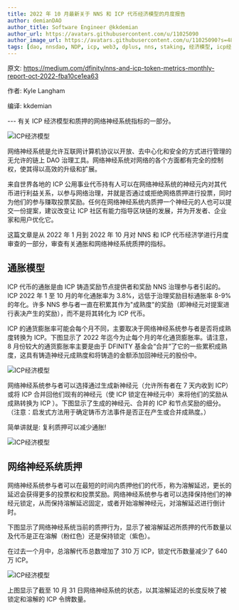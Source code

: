 ```yaml
---
title: 2022 年 10 月最新关于 NNS 和 ICP 代币经济模型的月度报告
author: demianDAO
author_title: Software Engineer @kkdemian
author_url: https://avatars.githubusercontent.com/u/11025090
author_image_url: https://avatars.githubusercontent.com/u/11025090?s=48&v=4
tags: [dao, nnsdao, NDP, icp, web3, dplus, nns, staking, 经济模型, icp经济模型]
---
```


原文: <https://medium.com/dfinity/nns-and-icp-token-metrics-monthly-report-oct-2022-fba10ce1ea63>

作者: Kyle Langham

编译: kkdemian

--- 有关 ICP 经济模型和质押的网络神经系统指标的一部分。

![ICP经济模型](https://miro.medium.com/max/1400/0*v_TdKNqd6Qs300EU)

网络神经系统是允许互联网计算机协议以开放、去中心化和安全的方式进行管理的无允许的链上 DAO 治理工具。网络神经系统对网络的各个方面都有完全的控制权，使其得以高效的升级和扩展。

来自世界各地的 ICP 公用事业代币持有人可以在网络神经系统的神经元内对其代币进行利益关系，以参与网络治理，并就是否通过或拒绝网络质押进行投票，同时为他们的参与赚取投票奖励。任何在网络神经系统内质押一个神经元的人也可以提交一份提案，建议改变让 ICP 社区有能力指导区块链的发展，并为开发者、企业家和用户优化它。

这篇文章是从 2022 年 1 月到 2022 年 10 月对 NNS 和 ICP 代币经济学进行月度审查的一部分，审查有关通胀和网络神经系统质押的指标。

## 通胀模型

ICP 代币的通胀是由 ICP 铸造奖励节点提供者和奖励 NNS 治理参与者引起的。ICP 2022 年 1 至 10 月的年化通胀率为 3.8%，远低于治理奖励目标通胀率 8-9%的年化。许多 NNS 参与者一直在积累其作为"成熟度"的奖励（即神经元对提案进行表决产生的奖励），而不是将其转化为 ICP 代币。

ICP 的通货膨胀率可能会每个月不同，主要取决于网络神经系统参与者是否将成熟度转换为 ICP。下图显示了 2022 年迄今为止每个月的年化通货膨胀率。请注意，8 月份较大的通货膨胀率主要是由于 DFINITY 基金会“合并”了它的一些累积成熟度，这具有铸造神经元成熟度和将铸造的金额添加回神经元的股份中。

![ICP经济模型](https://miro.medium.com/max/1400/0*9Yjh04ZoilWDL_hK)

网络神经系统参与者可以选择通过生成新神经元（允许所有者在 7 天内收到 ICP）或将 ICP 合并回他们现有的神经元（使 ICP 锁定在神经元中）来将他们的奖励从成熟转换为 ICP ）。下图显示了生成的神经元、合并的 ICP 和节点奖励的细分。（注意：启发式方法用于确定铸币方法事件是否正在产生或合并成熟度。）

简单讲就是: 复利质押可以减少通胀!

![ICP经济模型](https://miro.medium.com/max/1400/0*Me2xDeL7Qy-EX_-G)

## 网络神经系统质押

网络神经系统参与者可以在最短的时间内质押他们的代币，称为溶解延迟，更长的延迟会获得更多的投票权和投票奖励。网络神经系统参与者可以选择保持他们的神经元锁定，从而保持溶解延迟固定，或者开始溶解神经元，对溶解延迟进行倒计时。

下图显示了网络神经系统当前的质押行为，显示了被溶解延迟所质押的代币数量以及代币是正在溶解（粉红色）还是保持锁定（紫色）。

在过去一个月中，总溶解代币总数增加了 310 万 ICP，锁定代币数量减少了 640 万 ICP。

![ICP经济模型](https://miro.medium.com/max/1400/0*CzBpCmT1bMa08CMj)

上图显示了截至 10 月 31 日网络神经系统的状态，以其溶解延迟的长度反映了被锁定和溶解的 ICP 令牌数量。
